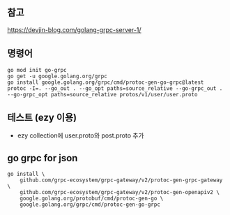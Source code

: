 ## 참고
<https://devjin-blog.com/golang-grpc-server-1/>


## 명령어
```
go mod init go-grpc
go get -u google.golang.org/grpc
go install google.golang.org/grpc/cmd/protoc-gen-go-grpc@latest
protoc -I=. --go_out . --go_opt paths=source_relative --go-grpc_out . --go-grpc_opt paths=source_relative protos/v1/user/user.proto
```

## 테스트 (ezy 이용)
- ezy collection에 user.proto와 post.proto 추가

## go grpc for json
```
go install \
    github.com/grpc-ecosystem/grpc-gateway/v2/protoc-gen-grpc-gateway \
    github.com/grpc-ecosystem/grpc-gateway/v2/protoc-gen-openapiv2 \
    google.golang.org/protobuf/cmd/protoc-gen-go \
    google.golang.org/grpc/cmd/protoc-gen-go-grpc
```